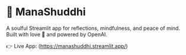 # 🌸 ManaShuddhi

A soulful Streamlit app for reflections, mindfulness, and peace of mind.  
Built with love 💖 and powered by OpenAI.

👉 Live App: (https://manashuddhi.streamlit.app/)
